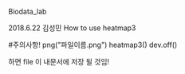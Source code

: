 Biodata_lab

2018.6.22 김성민
How to use heatmap3

#주의사항!
png("파일이름.png")
heatmap3()
dev.off()

하면 file 이 내문서에 저장 될 것임!
